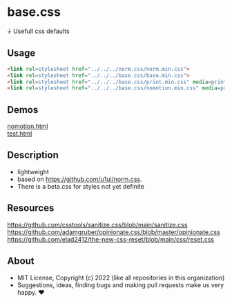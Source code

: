 # base.css
⏚ Usefull css defaults

## Usage

```html
<link rel=stylesheet href="../../../norm.css/norm.min.css">
<link rel=stylesheet href="../../../base.css/base.min.css">
<link rel=stylesheet href="../../../base.css/print.min.css" media=print>
<link rel=stylesheet href="../../../base.css/nomotion.min.css" media=prefers-reduced-motion>
```

## Demos

[nomotion.html](http://gcdn.li/u1ui/base.css@main/tests/nomotion.html)  
[test.html](http://gcdn.li/u1ui/base.css@main/tests/test.html)  

## Description

- lightweight
- based on https://github.com/u1ui/norm.css.  
- There is a beta.css for styles not yet definite

## Resources

https://github.com/csstools/sanitize.css/blob/main/sanitize.css  
https://github.com/adamgruber/opinionate.css/blob/master/opinionate.css  
https://github.com/elad2412/the-new-css-reset/blob/main/css/reset.css

## About

- MIT License, Copyright (c) 2022 <u1> (like all repositories in this organization) <br>
- Suggestions, ideas, finding bugs and making pull requests make us very happy. ♥

